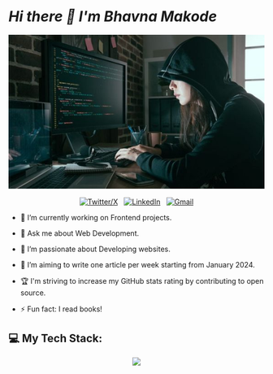 # ***Hi there 👋 I'm Bhavna Makode***
<div align="center">
  
[![Hi there 👋 I'm Bhavna Makode](assets/header.jpg)](https://github.com/Bhavna2003)

[![Twitter/X](https://skillicons.dev/icons?i=twitter)](https://twitter.com/Bhavna_makode) &nbsp;
[![LinkedIn](https://skillicons.dev/icons?i=linkedin)](https://www.linkedin.com/in/bhavna-makode-6216ba244/) &nbsp;
[![Gmail](https://skillicons.dev/icons?i=gmail)](mailto:bhavnamakode20@gmail.com?subject=Hello%20Bhavna,%20From%20Github)

</div>

+ 🔭 I’m currently working on Frontend projects.
- 💬 Ask me about Web Development.
* 🌱 I’m passionate about Developing websites.
- 📝 I’m aiming to write one article per week starting from January 2024.
+ 🏆 I'm striving to increase my GitHub stats rating by contributing to open source.
* ⚡ Fun fact: I read books!

## 💻 My Tech Stack:

<p align="center">
  <a href="https://skillicons.dev">
    <img src="https://skillicons.dev/icons?i=js,react,html,css,tailwind,nodejs,express,firebase,cpp&perline=3" />
  </a>
</p>
